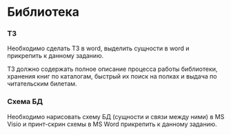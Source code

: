 # Библиотека

### ТЗ

Необходимо сделать ТЗ в word, выделить сущности в word и прикрепить к данному заданию.

ТЗ должно содержать полное описание процесса работы библиотеки, хранения книг по каталогам, быстрый их поиск на полках и выдача по читательским билетам.

### Схема БД

Необходимо нарисовать схему БД (сущности и связи между ними) в MS Visio и принт-скрин схемы в MS Word прикрепить к данному заданию.
